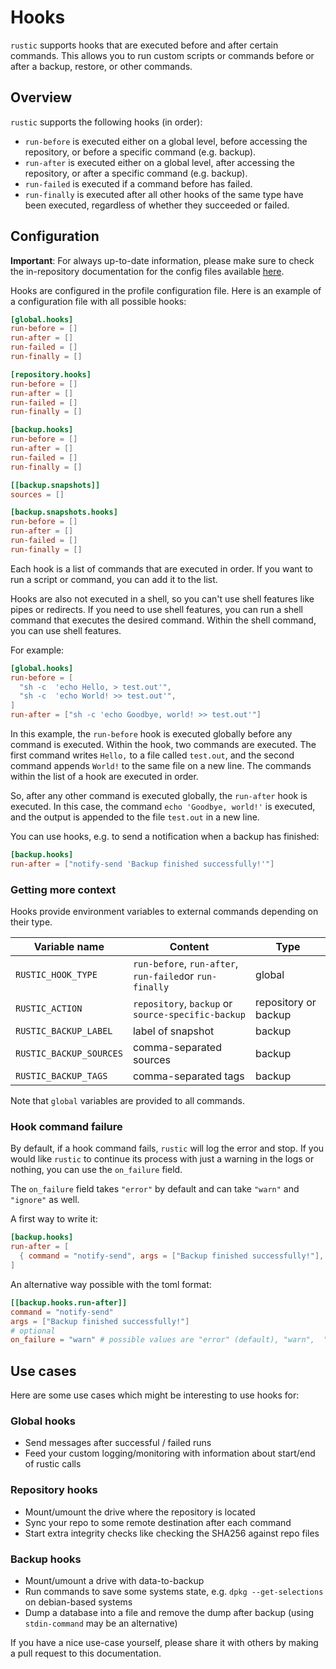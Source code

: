# Hooks

`rustic` supports hooks that are executed before and after certain commands.
This allows you to run custom scripts or commands before or after a backup,
restore, or other commands.

## Overview

`rustic` supports the following hooks (in order):

- `run-before` is executed either on a global level, before accessing the
  repository, or before a specific command (e.g. backup).
- `run-after` is executed either on a global level, after accessing the
  repository, or after a specific command (e.g. backup).
- `run-failed` is executed if a command before has failed.
- `run-finally` is executed after all other hooks of the same type have been
  executed, regardless of whether they succeeded or failed.

## Configuration

**Important**: For always up-to-date information, please make sure to check the
in-repository documentation for the config files available
[here](https://github.com/rustic-rs/rustic/blob/main/config/README.md).

Hooks are configured in the profile configuration file. Here is an example of a
configuration file with all possible hooks:

```toml
[global.hooks]
run-before = []
run-after = []
run-failed = []
run-finally = []

[repository.hooks]
run-before = []
run-after = []
run-failed = []
run-finally = []

[backup.hooks]
run-before = []
run-after = []
run-failed = []
run-finally = []

[[backup.snapshots]]
sources = []

[backup.snapshots.hooks]
run-before = []
run-after = []
run-failed = []
run-finally = []
```

Each hook is a list of commands that are executed in order. If you want to run a
script or command, you can add it to the list.

Hooks are also not executed in a shell, so you can't use shell features like
pipes or redirects. If you need to use shell features, you can run a shell
command that executes the desired command. Within the shell command, you can use
shell features.

For example:

```toml
[global.hooks]
run-before = [
  "sh -c  'echo Hello, > test.out'",
  "sh -c  'echo World! >> test.out'",
]
run-after = ["sh -c 'echo Goodbye, world! >> test.out'"]
```

In this example, the `run-before` hook is executed globally before any command
is executed. Within the hook, two commands are executed. The first command
writes `Hello,` to a file called `test.out`, and the second command appends
`World!` to the same file on a new line. The commands within the list of a hook
are executed in order.

So, after any other command is executed globally, the `run-after` hook is
executed. In this case, the command `echo 'Goodbye, world!'` is executed, and
the output is appended to the file `test.out` in a new line.

You can use hooks, e.g. to send a notification when a backup has finished:

```toml
[backup.hooks]
run-after = ["notify-send 'Backup finished successfully!'"]
```

### Getting more context

Hooks provide environment variables to external commands depending on their type. 

| Variable name           | Content                                                 | Type                 |
| ----------------------- | ------------------------------------------------------- | -------------------- |
| `RUSTIC_HOOK_TYPE`      | `run-before`, `run-after`, `run-failed`or `run-finally` | global               |
| `RUSTIC_ACTION`         | `repository`, `backup` or `source-specific-backup`      | repository or backup |
| `RUSTIC_BACKUP_LABEL`   | label of snapshot                                       | backup               |
| `RUSTIC_BACKUP_SOURCES` | comma-separated sources                                 | backup               |
| `RUSTIC_BACKUP_TAGS`    | comma-separated tags                                    | backup               |

Note that `global` variables are provided to all commands.

### Hook command failure

By default, if a hook command fails, `rustic` will log the error and stop. If
you would like `rustic` to continue its process with just a warning in the logs
or nothing, you can use the `on_failure` field.

The `on_failure` field takes `"error"` by default and can take `"warn"` and
`"ignore"` as well.

A first way to write it:

```toml
[backup.hooks]
run-after = [
  { command = "notify-send", args = ["Backup finished successfully!"], on_failure = "warn" },
]
```

An alternative way possible with the toml format:

```toml
[[backup.hooks.run-after]]
command = "notify-send"
args = ["Backup finished successfully!"]
# optional
on_failure = "warn" # possible values are "error" (default), "warn",  "ignore"
```

## Use cases

Here are some use cases which might be interesting to use hooks for:

### Global hooks

- Send messages after successful / failed runs
- Feed your custom logging/monitoring with information about start/end of rustic
  calls

### Repository hooks

- Mount/umount the drive where the repository is located
- Sync your repo to some remote destination after each command
- Start extra integrity checks like checking the SHA256 against repo files

### Backup hooks

- Mount/umount a drive with data-to-backup
- Run commands to save some systems state, e.g. `dpkg --get-selections` on
  debian-based systems
- Dump a database into a file and remove the dump after backup (using
  `stdin-command` may be an alternative)

If you have a nice use-case yourself, please share it with others by making a
pull request to this documentation.
